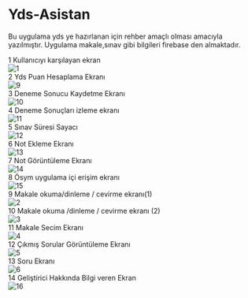 # Yds-Asistan
Bu uygulama yds ye hazırlanan için rehber amaçlı olması amacıyla yazılmıştır.
Uygulama makale,sınav gibi bilgileri firebase den almaktadır.

1 Kullanıcıyı karşılayan ekran<br />
![1](https://user-images.githubusercontent.com/35013722/85949559-2c552d00-b960-11ea-842d-135f08f857da.PNG)<br />
2 Yds Puan Hesaplama Ekranı<br />
![9](https://user-images.githubusercontent.com/35013722/85949652-b3a2a080-b960-11ea-9b66-23443bbb0b86.PNG)<br />
3 Deneme Sonucu Kaydetme Ekranı<br />
![10](https://user-images.githubusercontent.com/35013722/85949676-d3d25f80-b960-11ea-995f-90027262fc79.PNG)<br />
4 Deneme Sonuçları izleme ekranı<br />
 ![11](https://user-images.githubusercontent.com/35013722/85949707-f9f7ff80-b960-11ea-9c0d-116f1c846127.PNG)<br />
5 Sınav Süresi Sayacı<br />
![12](https://user-images.githubusercontent.com/35013722/85949721-0c723900-b961-11ea-9670-f63a56ed1a6e.PNG)<br />
6 Not Ekleme Ekranı<br />
![13](https://user-images.githubusercontent.com/35013722/85949729-1b58eb80-b961-11ea-9574-5b3f8cbec8b0.PNG)<br />
7 Not Görüntüleme Ekranı<br />
![14](https://user-images.githubusercontent.com/35013722/85949742-2e6bbb80-b961-11ea-88f3-27f01c470248.PNG)<br />
8 Ösym uygulama içi erişim ekranı<br />
![15](https://user-images.githubusercontent.com/35013722/85949752-3c214100-b961-11ea-9633-dc93b4823715.PNG)<br />
9 Makale okuma/dinleme / cevirme ekranı(1)<br />
![2](https://user-images.githubusercontent.com/35013722/85949573-42fb8400-b960-11ea-8af8-9e347291ac1f.PNG)<br />
10 Makale okuma /dinleme / cevirme ekranı (2)<br />
![3](https://user-images.githubusercontent.com/35013722/85949597-5dcdf880-b960-11ea-9738-8c5eecbe80b2.PNG)<br />
11 Makale Secim Ekranı<br />
![4](https://user-images.githubusercontent.com/35013722/85949616-8229d500-b960-11ea-8c32-b2e1ddd311a8.PNG)<br />
12 Çıkmış Sorular Görüntüleme Ekranı<br />
![5](https://user-images.githubusercontent.com/35013722/85949631-91108780-b960-11ea-8f36-d529d44ea7fe.PNG)<br />
13 Soru Ekranı<br />
![6](https://user-images.githubusercontent.com/35013722/85949637-a2f22a80-b960-11ea-9221-9ea348d65589.PNG)<br />
14 Geliştirici Hakkında Bilgi veren Ekran<br />
![16](https://user-images.githubusercontent.com/35013722/85949788-63780e00-b961-11ea-9a8d-c666f9f4fd72.PNG)<br />
